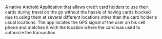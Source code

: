 A native Android Application that allows credit card holders to use their cards during travel on the go without the hassle of having cards blocked due to using them at several different locations other than the card holder's usual locations. The app locates the GPS signal of the user on his cell phone and matches it with the location where the card was used to authorize the transaction.